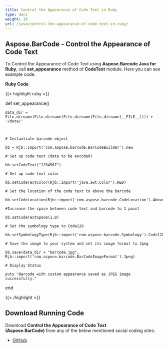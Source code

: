 ```yaml
---
title: Control the Appearance of Code Text in Ruby
type: docs
weight: 10
url: /java/control-the-appearance-of-code-text-in-ruby/
---
```


## **Aspose.BarCode - Control the Appearance of Code Text**
To Control the Appearance of Code Text using **Aspose.Barcode Java for Ruby**, call **set_appearance** method of **CodeText** module. Here you can see example code.

**Ruby Code**

{{< highlight ruby >}}

 def set_appearance()

    data_dir = File.dirname(File.dirname(File.dirname(File.dirname(__FILE__)))) + '/data/'



    # Instantiate barcode object

    bb = Rjb::import('com.aspose.barcode.BarCodeBuilder').new

    # Set up code text (data to be encoded)

    bb.setCodeText("1234567")

    # Set up code text color

    bb.setCodeTextColor(Rjb::import('java.awt.Color').RED)

    # Set the location of the code text to above the barcode

    bb.setCodeLocation(Rjb::import('com.aspose.barcode.CodeLocation').Above)

    #Increase the space between code text and barcode to 1 point

    bb.setCodeTextSpace(1.0)

    # Set the symbology type to Code128

    bb.setSymbologyType(Rjb::import('com.aspose.barcode.Symbology').Code128)

    # Save the image to your system and set its image format to Jpeg

    bb.save(data_dir + "barcode.jpg", Rjb::import('com.aspose.barcode.BarCodeImageFormat').Jpeg)

    # Display Status

    puts "Barcode with custom appearance saved as JPEG image successfully."

end

{{< /highlight >}}
## **Download Running Code**
Download **Control the Appearance of Code Text (Aspose.BarCode)** from any of the below mentioned social coding sites:

- [GitHub](https://github.com/aspose-barcode/Aspose.BarCode-for-Java/blob/master/Plugins/Aspose_Barcode_Java_for_Ruby/lib/asposebarcodejava/Barcode/codetext.rb)
